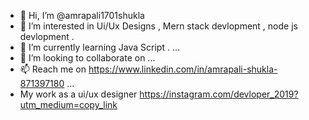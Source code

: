 - 👋 Hi, I’m @amrapali1701shukla
- 👀 I’m interested in Ui/Ux Designs , Mern stack devlopment , node js devlopment .
- 🌱 I’m currently learning Java Script . ...
- 💞️ I’m looking to collaborate on  ...
- 📫 Reach me on  https://www.linkedin.com/in/amrapali-shukla-871397180 ...
- My work as a ui/ux designer  https://instagram.com/devloper_2019?utm_medium=copy_link

<!---
amrapali1701shukla/amrapali1701shukla is a ✨ special ✨ repository because its `README.md` (this file) appears on your GitHub profile.
You can click the Preview link to take a look at your changes.
--->
